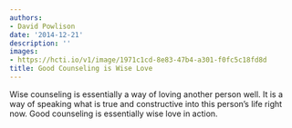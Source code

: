 ```yaml
---
authors:
- David Powlison
date: '2014-12-21'
description: ''
images:
- https://hcti.io/v1/image/1971c1cd-8e83-47b4-a301-f0fc5c18fd8d
title: Good Counseling is Wise Love
---
```


Wise counseling is essentially a way of loving another person well. It is a way of speaking what is true and constructive into this person’s life right now. Good counseling is essentially wise love in action.